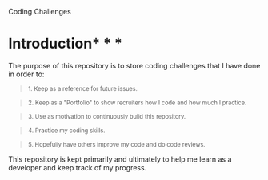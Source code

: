 Coding Challenges

# Introduction* * *


The purpose of this repository is to store coding challenges that I have done in order to:

> <sub>1. Keep as a reference for future issues.

> <sub>2. Keep as a "Portfolio" to show recruiters how I code and how much I practice.

> <sub>3. Use as motivation to continuously build this repository.

> <sub>4. Practice my coding skills.

> <sub>5. Hopefully have others improve my code and do code reviews.

This repository is kept primarily and ultimately to help me learn as a developer and keep track of my progress.

